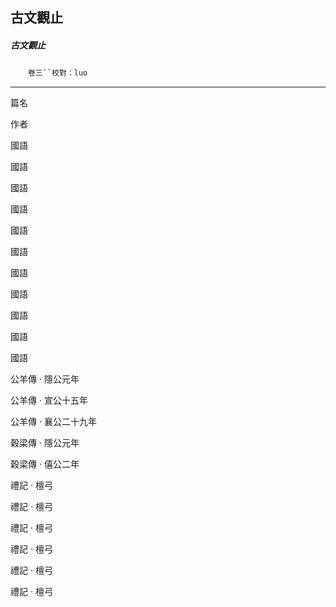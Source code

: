 

## 古文觀止

##### 古文觀止
　　`卷三``校對：luo`

* * *

篇名

作者

國語

國語

國語

國語

國語

國語

國語

國語

國語

國語

國語

公羊傳 ‧ 隱公元年

公羊傳 ‧ 宣公十五年

公羊傳 ‧ 襄公二十九年

穀梁傳 ‧ 隱公元年

穀梁傳 ‧ 僖公二年

禮記 ‧ 檀弓

禮記 ‧ 檀弓

禮記 ‧ 檀弓

禮記 ‧ 檀弓

禮記 ‧ 檀弓

禮記 ‧ 檀弓


